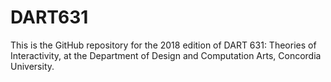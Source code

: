 # DART631

This is the GitHub repository for the 2018 edition of DART 631: Theories of Interactivity, at the Department of Design and Computation Arts, Concordia University.
